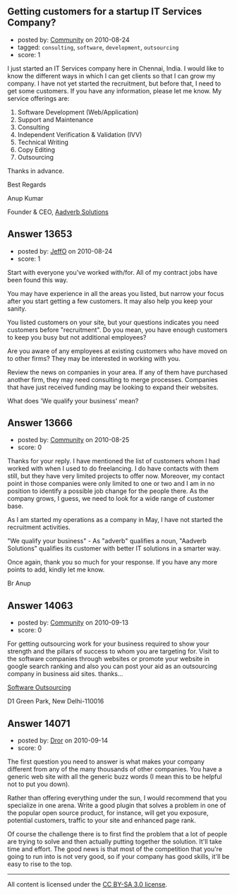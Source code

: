 ## Getting customers for a startup IT Services Company?

- posted by: [Community](https://stackexchange.com/users/-1/-1-community) on 2010-08-24
- tagged: `consulting`, `software`, `development`, `outsourcing`
- score: 1

I just started an IT Services company here in Chennai, India. I would like to know the different ways in which I can get clients so that I can grow my company. I have not yet started the recruitment, but before that, I need to get some customers. If you have any information, please let me know. My service offerings are:

1. Software Development (Web/Application)
2. Support and Maintenance
3. Consulting
4. Independent Verification & Validation (IVV)
5. Technical Writing
6. Copy Editing
7. Outsourcing

Thanks in advance.

Best Regards

Anup Kumar

Founder & CEO, [Aadverb Solutions][1]


  [1]: http://www.aadverbsolutions.co.in


## Answer 13653

- posted by: [JeffO](https://stackexchange.com/users/-1/1796-jeffo) on 2010-08-24
- score: 1

Start with everyone you've worked with/for. All of my contract jobs have been found this way. 

You may have experience in all the areas you listed, but narrow your focus after you start getting a few customers. It may also help you keep your sanity.

You listed customers on your site, but your questions indicates you need customers before "recruitment". Do you mean, you have enough customers to keep you busy but not additional employees? 

Are you aware of any employees at existing customers who have moved on to other firms? They may be interested in working with you.

Review the news on companies in your area. If any of them have purchased another firm, they may need consulting to merge processes. Companies that have just received funding may be looking to expand their websites.

What does 'We qualify your business' mean?


## Answer 13666

- posted by: [Community](https://stackexchange.com/users/-1/-1-community) on 2010-08-25
- score: 0

Thanks for your reply. I have mentioned the list of customers whom I had worked with when I used to do freelancing. I do have contacts with them still, but they have very limited projects to offer now. Moreover, my contact point in those companies were only limited to one or two and I am in no position to identify a possible job change for the people there. As the company grows, I guess, we need to look for a wide range of customer base. 

As I am started my operations as a company in May, I have not started the recruitment activities. 

"We qualify your business" - As "adverb" qualifies a noun, "Aadverb Solutions" qualifies its customer with better IT solutions in a smarter way.

Once again, thank you so much for your response. If you have any more points to add, kindly let me know.

Br
Anup


## Answer 14063

- posted by: [Community](https://stackexchange.com/users/-1/-1-community) on 2010-09-13
- score: 0

<p>For getting outsourcing work for your business required to show your strength and the pillars of success to whom you are targeting for. Visit to the software companies through websites or promote your website in google search ranking and also you can post your aid as an outsourcing company in business aid sites. thanks...</p>

<p><a href="http://www.aadithyainfosolutions.com" rel="nofollow">Software Outsourcing</a></p>

<p>D1 Green Park,
New Delhi-110016  </p>



## Answer 14071

- posted by: [Dror](https://stackexchange.com/users/-1/1057-dror) on 2010-09-14
- score: 0

The first question you need to answer is what makes your company different from any of the many thousands of other companies. You have a generic web site with all the generic buzz words (I mean this to be helpful not to put you down).
 

Rather than offering everything under the sun, I would recommend that you specialize in one arena. Write a good plugin that solves a problem in one of the popular open source product, for instance, will get you exposure, potential customers, traffic to your site and enhanced page rank.  

Of course the challenge there is to first find the problem that a lot of people are trying to solve and then actually putting together the solution. It'll take time and effort.
The good news is that most of the competition that you're going to run into is not very good, so if your company has good skills, it'll be easy to rise to the top. 



---

All content is licensed under the [CC BY-SA 3.0 license](https://creativecommons.org/licenses/by-sa/3.0/).
